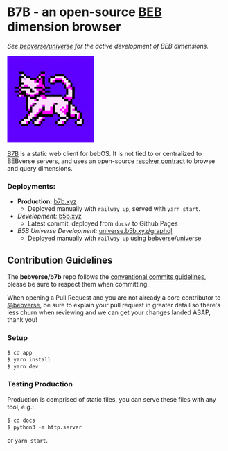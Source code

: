 # B7B - an open-source [BEB](https://github.com/bebverse/protocol) dimension browser

_See [bebverse/universe](https://github.com/bebverse/universe) for the active development of BEB dimensions._

<img src="./b7b_logo.png" width="200" />

[B7B](https://b7b.xyz) is a static web client for bebOS. It is not tied to or centralized to BEBverse servers, and uses an open-source [resolver contract](https://github.com/bebverse/contracts) to browse and query dimensions.

### Deployments:

- **Production:** [b7b.xyz](https://b7b.xyz)
  - Deployed manually with `railway up`, served with `yarn start`.
- _Development:_ [b5b.xyz](https://b5b.xyz)
  - Latest commit, deployed from `docs/` to Github Pages
- _B5B Universe Development:_ [universe.b5b.xyz/graphql](https://universe.b5b.xyz/graphql)
  - Deployed manually with `railway up` using [bebverse/universe](https://github.com/bebverse/universe)

## Contribution Guidelines

The **bebverse/b7b** repo follows the [conventional commits guidelines](https://www.conventionalcommits.org/en/v1.0.0/#summary), please be sure to respect them when committing.

When opening a Pull Request and you are not already a core contributor to [@bebverse](https://github.com/bebverse), be sure to explain your pull request in greater detail so there's less churn when reviewing and we can get your changes landed ASAP, thank you!

### Setup

```
$ cd app
$ yarn install
$ yarn dev
```

### Testing Production

Production is comprised of static files, you can serve these files with any tool, e.g.:

```
$ cd docs
$ python3 -m http.server
```

or `yarn start`.
